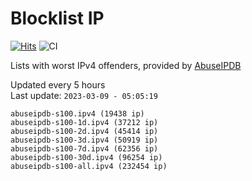 # Blocklist IP

[![Hits](https://hits.seeyoufarm.com/api/count/incr/badge.svg?url=https%3A%2F%2Fgithub.com%2Fborestad%2Fblocklist-ip%2F&count_bg=%2379C83D&title_bg=%23555555&icon=&icon_color=%23E7E7E7&title=hits&edge_flat=false)](https://hits.seeyoufarm.com)  ![CI](https://img.shields.io/github/workflow/status/borestad/blocklist-ip/CI?style=flat-square)

Lists with worst IPv4 offenders, provided by [AbuseIPDB](https://www.abuseipdb.com/)

<!-- FOOTER-PLACEHOLDER -->
Updated every 5 hours<br>
Last update: `2023-03-09 - 05:05:19`
```
abuseipdb-s100.ipv4 (19438 ip)
abuseipdb-s100-1d.ipv4 (37212 ip)
abuseipdb-s100-2d.ipv4 (45414 ip)
abuseipdb-s100-3d.ipv4 (50919 ip)
abuseipdb-s100-7d.ipv4 (62356 ip)
abuseipdb-s100-30d.ipv4 (96254 ip)
abuseipdb-s100-all.ipv4 (232454 ip)
```
